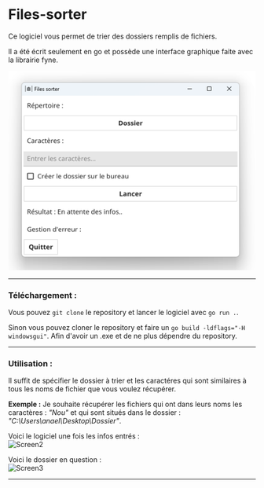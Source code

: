 # Files-sorter

Ce logiciel vous permet de trier des dossiers remplis de fichiers.

Il a été écrit seulement en go et possède une interface graphique faite
avec la librairie fyne.

![Screen1](./images/screen1.png)
***

### Téléchargement :
Vous pouvez ````git clone```` le repository et lancer le logiciel avec 
```go run .```.

Sinon vous pouvez cloner le repository et faire un 
```go build -ldflags="-H windowsgui"```. Afin d'avoir un .exe et de ne plus 
dépendre du repository.
***

### Utilisation :
Il suffit de spécifier le dossier à trier et les caractéres qui
sont similaires à tous les noms de fichier que vous voulez récupérer.

**Exemple :**
Je souhaite récupérer les fichiers qui ont dans leurs noms les 
caractères : *"Nou"* et qui sont situés dans le dossier : 
*"C:\Users\anael\Desktop\Dossier"*.

Voici le logiciel une fois les infos entrés :\
![Screen2](./images/screen2.png)

Voici le dossier en question :\
![Screen3](./images/screen3.png)
***

